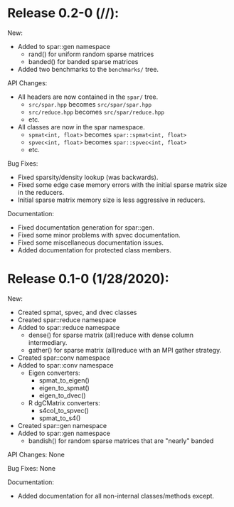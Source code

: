 # Release 0.2-0 (//):

New:
  * Added to spar::gen namespace
    - rand() for uniform random sparse matrices
    - banded() for banded sparse matrices
  * Added two benchmarks to the `benchmarks/` tree.

API Changes:
  * All headers are now contained in the `spar/` tree.
      - `src/spar.hpp` becomes `src/spar/spar.hpp`
      - `src/reduce.hpp` becomes `src/spar/reduce.hpp`
      - etc.
  * All classes are now in the spar namespace.
      - `spmat<int, float>` becomes `spar::spmat<int, float>`
      - `spvec<int, float>` becomes `spar::spvec<int, float>`
      - etc.

Bug Fixes:
  * Fixed sparsity/density lookup (was backwards).
  * Fixed some edge case memory errors with the initial sparse matrix size in
    the reducers.
  * Initial sparse matrix memory size is less aggressive in reducers.

Documentation:
  * Fixed documentation generation for spar::gen.
  * Fixed some minor problems with spvec documentation.
  * Fixed some miscellaneous documentation issues.
  * Added documentation for protected class members.





# Release 0.1-0 (1/28/2020):

New:
  * Created spmat, spvec, and dvec classes
  * Created spar::reduce namespace
  * Added to spar::reduce namespace
    - dense() for sparse matrix (all)reduce with dense column intermediary.
    - gather() for sparse matrix (all)reduce with an MPI gather strategy.
  * Created spar::conv namespace
  * Added to spar::conv namespace
    - Eigen converters:
      - spmat_to_eigen()
      - eigen_to_spmat()
      - eigen_to_dvec()
    - R dgCMatrix converters:
      - s4col_to_spvec()
      - spmat_to_s4()
  * Created spar::gen namespace
  * Added to spar::gen namespace
    - bandish() for random sparse matrices that are "nearly" banded

API Changes: None

Bug Fixes: None

Documentation:
  * Added documentation for all non-internal classes/methods except.
